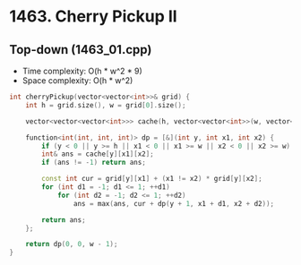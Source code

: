 # 1463. Cherry Pickup II

## Top-down (1463_01.cpp)

- Time complexity: O(h * w^2 * 9)
- Space complexity: O(h * w^2)

```cpp
int cherryPickup(vector<vector<int>>& grid) {
    int h = grid.size(), w = grid[0].size();

    vector<vector<vector<int>>> cache(h, vector<vector<int>>(w, vector<int>(w, -1)));

    function<int(int, int, int)> dp = [&](int y, int x1, int x2) {
        if (y < 0 || y >= h || x1 < 0 || x1 >= w || x2 < 0 || x2 >= w) return 0;
        int& ans = cache[y][x1][x2];
        if (ans != -1) return ans;

        const int cur = grid[y][x1] + (x1 != x2) * grid[y][x2];
        for (int d1 = -1; d1 <= 1; ++d1)
            for (int d2 = -1; d2 <= 1; ++d2)
                ans = max(ans, cur + dp(y + 1, x1 + d1, x2 + d2));

        return ans;
    };

    return dp(0, 0, w - 1);
}
```
